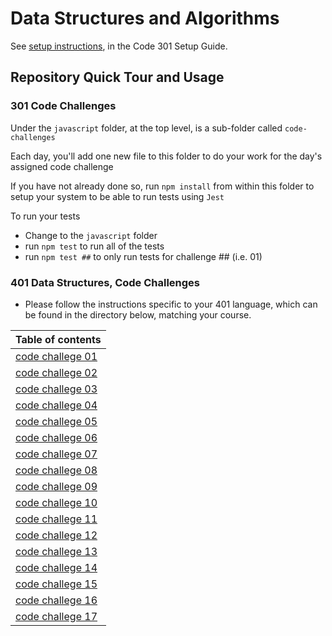 # Data Structures and Algorithms

See [setup instructions](https://codefellows.github.io/setup-guide/code-301/3-code-challenges), in the Code 301 Setup Guide.

## Repository Quick Tour and Usage

### 301 Code Challenges

Under the `javascript` folder, at the top level, is a sub-folder called `code-challenges`

Each day, you'll add one new file to this folder to do your work for the day's assigned code challenge

If you have not already done so, run `npm install` from within this folder to setup your system to be able to run tests using `Jest`

To run your tests

- Change to the `javascript` folder
- run `npm test` to run all of the tests
- run `npm test ##` to only run tests for challenge ## (i.e. 01)

### 401 Data Structures, Code Challenges

- Please follow the instructions specific to your 401 language, which can be found in the directory below, matching your course.

Table of contents |
------------ |
[code challege 01]() |
[code challege 02](python/code_challenges/array-insert-shift/README.md)|
[code challege 03](python/code_challenges/BinarySearch/README.md)|
[code challege 04](python/code_challenges/BinarySearch/README.md)|
[code challege 05](python/code_challenges/BinarySearch/README.md)|
[code challege 06](python/code_challenges/BinarySearch/README.md)|
[code challege 07](python/code_challenges/BinarySearch/README.md)|
[code challege 08](python/code_challenges/BinarySearch/README.md)|
[code challege 09](python/code_challenges/BinarySearch/README.md)|
[code challege 10](python/code_challenges/stack_and_queue/README.md)|
[code challege 11](python/code_challenges/stack_queue_pseudo/README.md)|
[code challege 12](python/code_challenges/stack-queue-animal-shelter/README.md)|
[code challege 13](python/code_challenges/stack_queue_brackets/README.md)|
[code challege 14]()|
[code challege 15](python/code_challenges/trees/README.md)|
[code challege 16](python/code_challenges/tree_max/README.md)|
[code challege 17](python/code_challenges/tree_breadth_first/README.md)|

